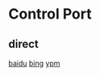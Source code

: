 # Control Port
## direct
[baidu](https://www.baidu.com)
[bing](https://cn.bing.com)
[ypm](https://music.hexo.icu)
